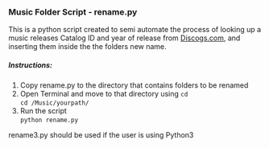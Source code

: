 ###  Music Folder Script - rename.py

This is a python script created to semi automate the process of looking up a music releases Catalog ID and year of release from [Discogs.com](http://www.discogs.com/), and inserting them inside the the folders new name.


##### Instructions:
1. Copy rename.py to the directory that contains folders to be renamed
2. Open Terminal and move to that directory using `cd`  
  `cd /Music/yourpath/`
3. Run the script  
  `python rename.py`

rename3.py should be used if the user is using Python3
